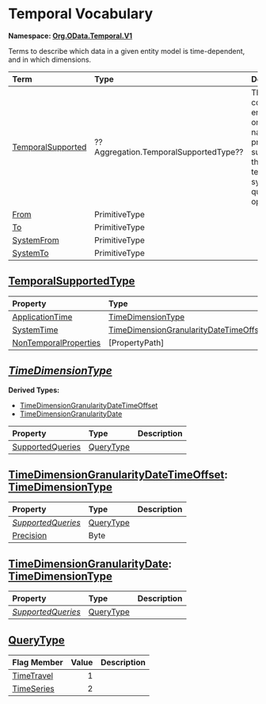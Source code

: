 # Temporal Vocabulary
**Namespace: [Org.OData.Temporal.V1](Org.OData.Temporal.V1.xml)**

Terms to describe which data in a given entity model is time-dependent, and in which dimensions.

Term|Type|Description
:---|:---|:----------
[TemporalSupported](Org.OData.Temporal.V1.xml#L54)|??Aggregation.TemporalSupportedType??|<a name="TemporalSupported"></a>This entity container, entity set, or navigation property supports the temporal system query option
[From](Org.OData.Temporal.V1.xml#L91)|PrimitiveType|<a name="From"></a>
[To](Org.OData.Temporal.V1.xml#L96)|PrimitiveType|<a name="To"></a>
[SystemFrom](Org.OData.Temporal.V1.xml#L101)|PrimitiveType|<a name="SystemFrom"></a>
[SystemTo](Org.OData.Temporal.V1.xml#L106)|PrimitiveType|<a name="SystemTo"></a>

## <a name="TemporalSupportedType"></a>[TemporalSupportedType](Org.OData.Temporal.V1.xml#L60)


Property|Type|Description
:-------|:---|:----------
[ApplicationTime](Org.OData.Temporal.V1.xml#L61)|[TimeDimensionType](#TimeDimensionType)|
[SystemTime](Org.OData.Temporal.V1.xml#L62)|[TimeDimensionGranularityDateTimeOffset](#TimeDimensionGranularityDateTimeOffset)|
[NonTemporalProperties](Org.OData.Temporal.V1.xml#L63)|\[PropertyPath\]|

## <a name="TimeDimensionType"></a>[*TimeDimensionType*](Org.OData.Temporal.V1.xml#L68)


**Derived Types:**
- [TimeDimensionGranularityDateTimeOffset](#TimeDimensionGranularityDateTimeOffset)
- [TimeDimensionGranularityDate](#TimeDimensionGranularityDate)

Property|Type|Description
:-------|:---|:----------
[SupportedQueries](Org.OData.Temporal.V1.xml#L69)|[QueryType](#QueryType)|

## <a name="TimeDimensionGranularityDateTimeOffset"></a>[TimeDimensionGranularityDateTimeOffset](Org.OData.Temporal.V1.xml#L72): [TimeDimensionType](#TimeDimensionType)


Property|Type|Description
:-------|:---|:----------
[*SupportedQueries*](Org.OData.Temporal.V1.xml#L69)|[QueryType](#QueryType)|
[Precision](Org.OData.Temporal.V1.xml#L74)|Byte|

## <a name="TimeDimensionGranularityDate"></a>[TimeDimensionGranularityDate](Org.OData.Temporal.V1.xml#L79): [TimeDimensionType](#TimeDimensionType)


Property|Type|Description
:-------|:---|:----------
[*SupportedQueries*](Org.OData.Temporal.V1.xml#L69)|[QueryType](#QueryType)|

## <a name="QueryType"></a>[QueryType](Org.OData.Temporal.V1.xml#L83)


Flag Member|Value|Description
:-----|----:|:----------
[TimeTravel](Org.OData.Temporal.V1.xml#L84)|1|
[TimeSeries](Org.OData.Temporal.V1.xml#L85)|2|
